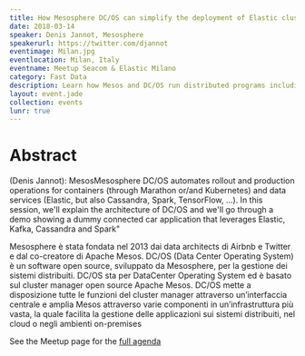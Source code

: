```yaml
---
title: How Mesosphere DC/OS can simplify the deployment of Elastic clusters and other data services
date: 2018-03-14
speaker: Denis Jannot, Mesosphere
speakerurl: https://twitter.com/djannot
eventimage: Milan.jpg
eventlocation: Milan, Italy
eventname: Meetup Seacom & Elastic Milano
category: Fast Data
description: Learn how Mesos and DC/OS run distributed programs including Elastic by taking advantage of two level scheduling.
layout: event.jade
collection: events
lunr: true
---
```


# Abstract

(Denis Jannot): MesosMesosphere DC/OS automates rollout and production operations for containers (through Marathon or/and Kubernetes) and data services (Elastic, but also Cassandra, Spark, TensorFlow, ...). In this session, we'll explain the architecture of DC/OS and we'll go through a demo showing a dummy connected car application that leverages Elastic, Kafka, Cassandra and Spark"

Mesosphere è stata fondata nel 2013 dai data architects di Airbnb e Twitter e dal co-creatore di Apache Mesos. DC/OS (Data Center Operating System) è un software open source, sviluppato da Mesosphere, per la gestione dei sistemi distribuiti. DC/OS sta per DataCenter Operating System ed è basato sul cluster manager open source Apache Mesos. DC/OS mette a disposizione tutte le funzioni del cluster manager attraverso un’interfaccia centrale e amplia Mesos attraverso varie componenti in un’infrastruttura più vasta, la quale facilita la gestione delle applicazioni sui sistemi distribuiti, nel cloud o negli ambienti on-premises

See the Meetup page for the [full agenda](https://www.meetup.com/Italia-Elastic-Fantastics/events/247764573/)
